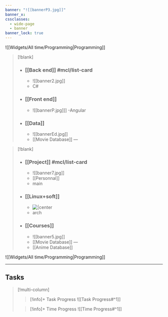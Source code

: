 ```yaml
---
banner: "![[bannerP3.jpg]]"
banner_x: 
cssclasses:
  - wide-page
  - banner
banner_lock: true
---
```


![[Widgets/All time/Programming|Programming]]

> [!blank]
> - ### [[Back end]] #mcl/list-card
> 	- ![[banner2.jpg]]
> 	- C#
> 
> - ### [[Front end]]
> 	- ![[bannerP.jpg]]]
> 	-Angular
> 
> - ### [[Data]]
> 	- ![[bannerEd.jpg]]
> 	- [[Movie Database]]  —

> [!blank]
> - ### [[Project]] #mcl/list-card
> 	- ![[banner7.jpg]]
> 	- [[Personnal]]
> 	- main
> 
> - ### [[Linux+soft]]
> 	- ![|center](http://i.gzn.jp/img/2017/12/26/death-star-construction/00_m.jpg) 
> 	- arch
> 
> - ### [[Сourses]]
> 	- ![[banner5.jpg]]
> 	- [[Movie Database]]  — 
> 	- [[Anime Database]] 

![[Widgets/All time/Programming|Programming]]

----
## Tasks

> [!multi-column]
> 
>>[!info]+ Task Progress
>> ![[Task Progress#^1]]
>
>>[!info]+ Time Progress
>> ![[Time Progress#^1]]




<div style="margin-top: 0; padding-top: 0;"></div>

<!------------------------------- UNCOMMENT  
> [!multi-column]
> 
>>[!todo]+ Next Weeks Todo List
>> ![[Next Weeks Tasks#^1]]
>
>>[!todo]+ Next Months Todo List
>> ![[Next Months Tasks#^1]]
  --------------------------------------------->
